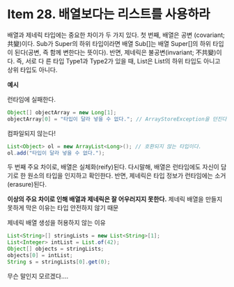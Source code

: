 # Item 28. 배열보다는 리스트를 사용하라

배열과 제네릭 타입에는 중요한 차이가 두 가지 있다.
첫 번째, 배열은 공변 (covariant; 共變)이다. Sub가 Super의 하위 타입이라면 배열 Sub[]는 배열 Super[]의 하위 타입이 된다(공변, 즉 함께 변한다는 뜻이다).
반면, 제네릭은 불공변(invariant; 不共變)이다. 즉, 서로 다 른 타입 Type1과 Type2가 있을 때, List<Type1>은 List<Type2>의 하위 타입도 아니고 상위 타입도 아니다.

**예시**

런타임에 실패한다.
```java
Object[] objectArray = new Long[1];
objectArray[0] = "타입이 달라 넣을 수 없다."; // ArrayStoreException을 던진다.
```

컴파일되지 않는다!
```java
List<Object> ol = new ArrayList<Long>(); // 호환되지 않는 타입이다.
ol.add("타입이 달라 넣을 수 없다.");
```

두 번째 주요 차이로, 배열은 실체화(reify)된다.
다시말해, 배열은 런타임에도 자신이 담기로 한 원소의 타입을 인지하고 확인한다.
반면, 제네릭은 타입 정보가 런타임에는 소거 (erasure)된다.

**이상의 주요 차이로 인해 배열과 제네릭은 잘 어우러지지 못한다.**
제네릭 배열을 만들지 못하게 막은 이유는 타입 안전하지 않기 때문


제네릭 배열 생성을 허용하지 않는 이유
```java
List<String>[] stringLists = new List<String>[1];
List<Integer> intList = List.of(42);
Object[] objects = stringLists;
objects[0] = intList;
String s = stringLists[0].get(0);
```

무슨 말인지 모르겠다....


